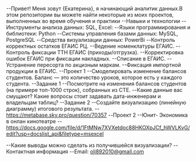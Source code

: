 --Привет! Меня зовут {Екатерина}, я начинающий аналитик данных.В этом репозитории вы можете найти некоторые из моих проектов, выполненных во время обучения и практики
--Навыки и технологии
--Инструменты анализа данных: SQL, Excel:
--Языки программирования и библиотеки: Python
--Системы управления базами данных: MySQL, PostgreSQL
--Средства визуализации данных: PowerBi
--Контроль корректных остатков ЕГАИС РЦ.
--Ведение номенклатуры ЕГАИС.
--Контроль фиксации ТТН ЕГАИС (приходы/отгрузка).
--Корректировка ошибок ЕГАИС при фиксации накладных.
--Списание в ЕГАИС.
--Устранение пересорта по акцизным маркам.
--Фиксация импортной продукции в ЕГАИС.
--Проект 1
--Смоделировать изменение балансов студентов. Баланс — это количество уроков, которое есть у каждого студента.
--Задание 1
--Посмотрите на изменения балансов студентов (на примере топ-1000 строк), собранных из CTE. 
--Какие данные вас смущают? Какие вопросы стоит задавать дата-инженерам и владельцам таблиц? 
--Задание 2
--Создайте визуализацию (линейную диаграмму) итогового результата. 
--https://metabase.sky.pro/question/70357
--Проект 2
--Юнит- Экономика в онлан кинотеатре 
--https://docs.google.com/file/d/1FtMNw7XVXetdoc88HKOXpJCf_hWVLKvG/edit?usp=docslist_api&filetype=msexcel

--Какие выводы можно сделать из получившейся визуализации?
--Контактная информация
--Email: oli892010@gmail.com
